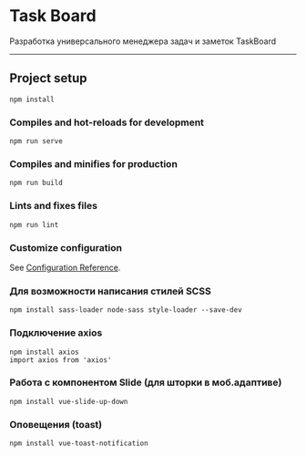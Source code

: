 # Task Board
Разработка универсального менеджера задач и заметок TaskBoard

<hr>

## Project setup
```
npm install
```

### Compiles and hot-reloads for development
```
npm run serve
```

### Compiles and minifies for production
```
npm run build
```

### Lints and fixes files
```
npm run lint
```

### Customize configuration
See [Configuration Reference](https://cli.vuejs.org/config/).

### Для возможности написания стилей SCSS
```
npm install sass-loader node-sass style-loader --save-dev
```

### Подключение axios
```
npm install axios
import axios from 'axios'
```

### Работа с компонентом Slide (для шторки в моб.адаптиве)
```
npm install vue-slide-up-down
```

### Оповещения (toast)
```
npm install vue-toast-notification
```